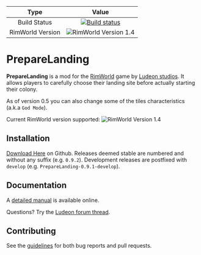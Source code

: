 | Type  | Value |
| :---: | :---: |
| Build Status  | [![Build status](https://ci.appveyor.com/api/projects/status/0t0v36hpor8l68l5?svg=true)](https://ci.appveyor.com/project/neitsa/preparelanding) |
| RimWorld Version | ![RimWorld Version 1.4](https://img.shields.io/badge/RimWorld%201.4-brightgreen.svg) |

PrepareLanding
==============

**PrepareLanding** is a mod for the [RimWorld](https://rimworldgame.com/) game by [Ludeon studios](https://ludeon.com/blog/). It allows players to carefully choose their landing site before actually starting their colony.

As of version 0.5 you can also change some of the tiles characteristics (a.k.a `God Mode`).

Current RimWorld version supported: ![RimWorld Version 1.4](https://img.shields.io/badge/RimWorld%201.4-brightgreen.svg)

Installation
------------

[Download Here](https://github.com/neitsa/PrepareLanding/releases/latest) on Github.
Releases deemed stable are numbered and without any suffix (e.g. `0.9.2`).
Development releases are postfixed with `develop` (e.g. `PrepareLanding-0.9.1-develop`).

Documentation
-------------

A [detailed manual](https://neitsa.github.io/games/rimworld/preparelanding/) is available online.

Questions? Try the [Ludeon forum thread](https://ludeon.com/forums/index.php?topic=34592.0).

Contributing
------------

See the [guidelines](CONTRIBUTING.md) for both bug reports and pull requests.
